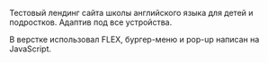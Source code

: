 Тестовый лендинг сайта школы английского языка для детей и подростков. Адаптив под все устройства.

В верстке использовал FLEX, бургер-меню и pop-up написан на JavaScript.
